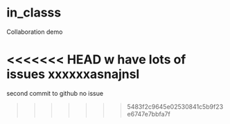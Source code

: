 # in_classs
Collaboration demo

<<<<<<< HEAD
w have lots of issues
xxxxxxasnajnsl
=======
second commit to github
no issue
>>>>>>> 5483f2c9645e02530841c5b9f23e6747e7bbfa7f
